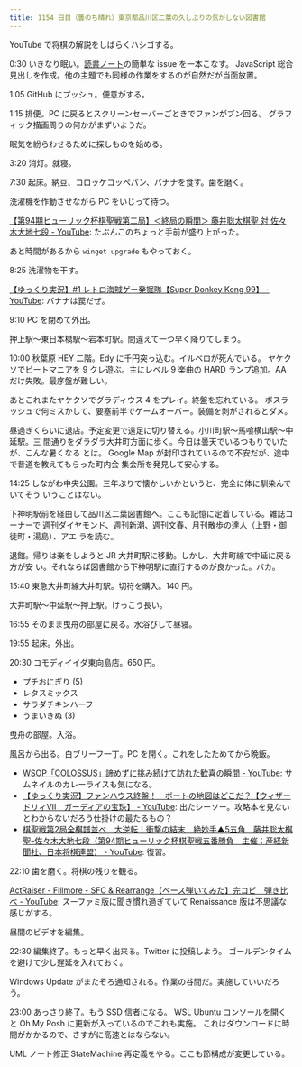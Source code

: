 ```yaml
---
title: 1154 日目（曇のち晴れ）東京都品川区二葉の久しぶりの気がしない図書館
---
```


YouTube で将棋の解説をしばらくハシゴする。

0:30 いきなり眠い。[読書ノート][note]の簡単な issue を一本こなす。
JavaScript 総合見出しを作成。他の主題でも同様の作業をするのが自然だが当面放置。

1:05 GitHub にプッシュ。便意がする。

1:15 排便。PC に戻るとスクリーンセーバーごときでファンがブン回る。
グラフィック描画周りの何かがまずいようだ。

眠気を紛らわせるために探しものを始める。

3:20 消灯。就寝。

7:30 起床。納豆、コロッケコッペパン、バナナを食す。歯を磨く。

洗濯機を作動させながら PC をいじって待つ。

[【第94期ヒューリック杯棋聖戦第二局】＜終局の瞬間＞ 藤井聡太棋聖 対 佐々木大地七段 - YouTube](https://www.youtube.com/watch?v=kIJXd1vQLjk):
たぶんこのちょっと手前が盛り上がった。

あと時間があるから `winget upgrade` もやっておく。

8:25 洗濯物を干す。

[【ゆっくり実況】#1 レトロ海賊ゲー発掘隊【Super Donkey Kong 99】 - YouTube](https://www.youtube.com/watch?v=UKAJ5A5UHVM):
バナナは罠だぜ。

9:10 PC を閉めて外出。

押上駅～東日本橋駅～岩本町駅。間違えて一つ早く降りてしまう。

10:00 秋葉原 HEY 二階。Edy に千円突っ込む。イルベロが死んでいる。
ヤケクソでビートマニアを 9 クレ遊ぶ。主にレベル 9 楽曲の HARD ランプ追加。AA だけ失敗。最序盤が難しい。

あとこれまたヤケクソでグラディウス 4 をプレイ。終盤を忘れている。
ボスラッシュで何ミスかして、要塞前半でゲームオーバー。装備を剥がされるとダメ。

昼過ぎくらいに退店。予定変更で遠足に切り替える。小川町駅～馬喰横山駅～中延駅。三
間通りをダラダラ大井町方面に歩く。今日は曇天でいるつもりでいたが、こんな暑くなる
とは。 Google Map が封印されているので不安だが、途中で昔道を教えてもらった町内会
集会所を発見して安心する。

<blockquote class="twitter-tweet"
  data-conversation="none"
  data-media-max-width="480" data-theme="dark" data-align="center">
<a href="https://twitter.com/showa_yojyo/status/1672617826786607105"></a>
</blockquote>

14:25 しながわ中央公園。三年ぶりで懐かしいかというと、完全に体に馴染んでいてそう
いうことはない。

下神明駅前を経由して品川区二葉図書館へ。ここも記憶に定着している。雑誌コーナーで
週刊ダイヤモンド、週刊新潮、週刊文春、月刊散歩の達人（上野・御徒町・湯島）、アエ
ラを読む。

退館。帰りは楽をしようと JR 大井町駅に移動。しかし、大井町線で中延に戻る方が安
い。それならば図書館から下神明駅に直行するのが良かった。バカ。

15:40 東急大井町線大井町駅。切符を購入。140 円。

大井町駅～中延駅～押上駅。けっこう長い。

16:55 そのまま曳舟の部屋に戻る。水浴びして昼寝。

19:55 起床。外出。

20:30 コモディイイダ東向島店。650 円。

* プチおにぎり (5)
* レタスミックス
* サラダチキンハーフ
* うまいきぬ (3)

曳舟の部屋。入浴。

風呂から出る。白ブリーフ一丁。PC を開く。これをしたためてから晩飯。

* [WSOP「COLOSSUS」諦めずに挑み続けて訪れた歓喜の瞬間 - YouTube](https://www.youtube.com/shorts/ExAKeenzGgE):
  サムネイルのカレーライスも気になる。
* [【ゆっくり実況】ファンハウス終盤！　ボートの地図はどこだ？【ウィザードリィⅦ　ガーディアの宝珠】 - YouTube](https://www.youtube.com/watch?v=Qy5xKr_vGGA):
  出たシーソー。攻略本を見ないとわからないだろう仕掛けの最たるもの？
* [棋聖戦第2局全棋譜並べ　大逆転！衝撃の結末　絶妙手▲5五角　藤井聡太棋聖ｰ佐々木大地七段（第94期ヒューリック杯棋聖戦五番勝負　主催：産経新聞社、日本将棋連盟） - YouTube](https://www.youtube.com/watch?v=DYqTUopl154):
  復習。

22:10 歯を磨く。将棋の残りを観る。

[ActRaiser - Fillmore - SFC &amp; Rearrange【ベース弾いてみた】完コピ　弾き比べ - YouTube](https://www.youtube.com/watch?v=DQworEa_oGk):
スーファミ版に聞き慣れ過ぎていて Renaissance 版は不思議な感じがする。

昼間のビデオを編集。

22:30 編集終了。もっと早く出来る。Twitter に投稿しよう。
ゴールデンタイムを避けて少し遅延を入れておく。

Windows Update がまたぞろ通知される。作業の谷間だ。実施していいだろう。

23:00 あっさり終了。もう SSD 信者になる。
WSL Ubuntu コンソールを開くと Oh My Posh に更新が入っているのでこれも実施。
これはダウンロードに時間がかかるので、さすがに高速とはならない。

UML ノート修正 StateMachine 再定義をやる。ここも節構成が変更している。

[note]: https://showa-yojyo.github.io/notebook/
